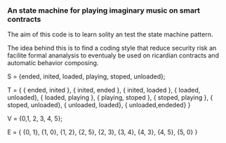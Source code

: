 
### An state machine for playing imaginary music on smart contracts


The aim of this code is to learn solity an test the state machine pattern.

The idea behind this is to find a coding style that reduce security risk an facilite formal ananalysis to eventualy be used on ricardian contracts and automatic behavior composing.


S = {ended, inited, loaded, playing, stoped, unloaded};

T = {
    {	ended, inited	},
    {	inited, ended	},
    {	inited, loaded	},
    {	loaded, unloaded},
    {	loaded, playing	},
    {	playing, stoped	},
    {	stoped, playing	},
    {	stoped, unloaded},
    {	unloaded, loaded},
    {	unloaded,endeded}
    }



V = {0,1, 2, 3, 4, 5};

E = {
    {0, 1},
    {1, 0},
    {1, 2},
    {2, 5},
    {2, 3},
    {3, 4},
    {4, 3},
    {4, 5},
    {5, 0}
    }